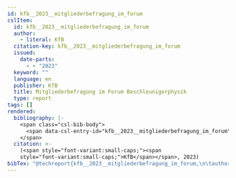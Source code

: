 ```yaml
---
id: kfb__2023__mitgliederbefragung_im_forum
cslItem:
  id: kfb__2023__mitgliederbefragung_im_forum
  author:
    - literal: KfB
  citation-key: kfb__2023__mitgliederbefragung_im_forum
  issued:
    date-parts:
      - - "2023"
  keyword: ""
  language: en
  publisher: KfB
  title: Mitgliederbefragung im Forum Beschleunigerphysik
  type: report
tags: []
rendered:
  bibliography: |-
    <span class="csl-bib-body">
      <span data-csl-entry-id="kfb__2023__mitgliederbefragung_im_forum" class="csl-entry"><span class='author-bib'>KfB</span>. <span class='date-bib'>(2023)</span>. <span class='title'><i><b><span style="font-style:normal;">Mitgliederbefragung im Forum Beschleunigerphysik</span></b></i></span>. KfB.</span>
    </span>
  citation: >-
    (<span style="font-variant:small-caps;"><span
    style="font-variant:small-caps;">KfB</span></span>, 2023)
bibTex: "@techreport{kfb__2023__mitgliederbefragung_im_forum,\n\tauthor = {{KfB}},\n\tyear = {2023},\n\tinstitution = {KfB},\n\ttitle = {Mitgliederbefragung im {Forum} {Beschleunigerphysik}},\n}\n\n"
---
```

